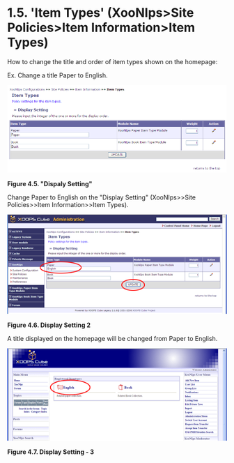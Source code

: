 # 1.5. 'Item Types' \(XooNIps&gt;Site Policies&gt;Item Information&gt;Item Types\)

How to change the title and order of item types shown on the homepage:

Ex. Change a title Paper to English.

![&quot;Dispaly Setting&quot;](../../../.gitbook/assets/xoonips-policy5%20%281%29.png)

**Figure 4.5. "Dispaly Setting"**

Change Paper to English on the "Display Setting" \(XooNIps&gt;&gt;Site Policies&gt;&gt;Item Information&gt;&gt;Item Types\).

![Display Setting 2](../../../.gitbook/assets/xoonips-policy6.png)

**Figure 4.6. Display Setting 2**

A title displayed on the homepage will be changed from Paper to English.

![Display Setting - 3](../../../.gitbook/assets/xoonips-policy7.png)

**Figure 4.7. Display Setting - 3**

